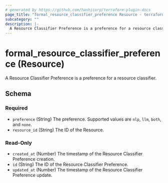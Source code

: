```yaml
---
# generated by https://github.com/hashicorp/terraform-plugin-docs
page_title: "formal_resource_classifier_preference Resource - terraform-provider-formal"
subcategory: ""
description: |-
  A Resource Classifier Preference is a preference for a resource classifier.
---
```


# formal_resource_classifier_preference (Resource)

A Resource Classifier Preference is a preference for a resource classifier.



<!-- schema generated by tfplugindocs -->
## Schema

### Required

- `preference` (String) The preference. Supported values are `nlp`, `llm`, `both`, and `none`.
- `resource_id` (String) The ID of the Resource.

### Read-Only

- `created_at` (Number) The timestamp of the Resource Classifier Preference creation.
- `id` (String) The ID of the Resource Classifier Preference.
- `updated_at` (Number) The timestamp of the Resource Classifier Preference update.
